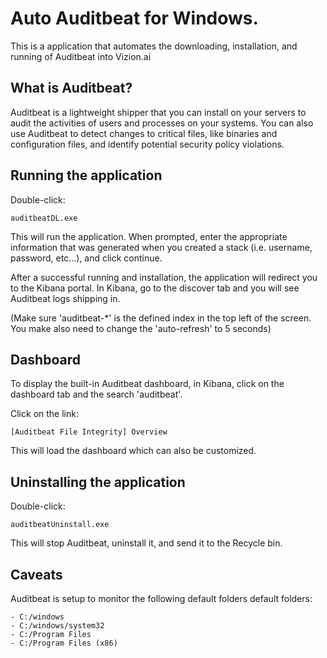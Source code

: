 # Auto Auditbeat for Windows.

This is a application that automates the downloading, installation, and running of Auditbeat into Vizion.ai


## What is Auditbeat?

Auditbeat is a lightweight shipper that you can install on your servers to audit the activities of users and processes on your systems. You can also use Auditbeat to detect changes to critical files, like binaries and configuration files, and identify potential security policy violations.


## Running the application

Double-click:

```
auditbeatDL.exe
``` 

This will run the application. When prompted, enter the appropriate information that was generated when you created a stack (i.e. username, password, etc...), and click continue.

After a successful running and installation, the application will redirect you to the Kibana portal. In Kibana, go to the discover tab and you will see Auditbeat logs shipping in. 

(Make sure 'auditbeat-*' is the defined index in the top left of the screen. You make also need to change the 'auto-refresh' to 5 seconds)


## Dashboard

To display the built-in Auditbeat dashboard, in Kibana, click on the dashboard tab and the search 'auditbeat'.

Click on the link:

```
[Auditbeat File Integrity] Overview
```

This will load the dashboard which can also be customized. 


## Uninstalling the application

Double-click:

```
auditbeatUninstall.exe
```

This will stop Auditbeat, uninstall it, and send it to the Recycle bin.


## Caveats

Auditbeat is setup to monitor the following default folders default folders:

```
- C:/windows
- C:/windows/system32
- C:/Program Files
- C:/Program Files (x86)
```

